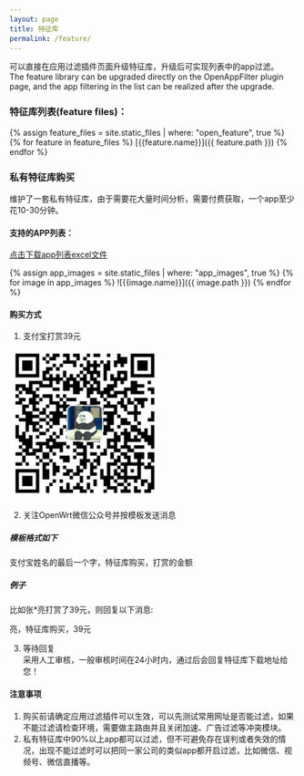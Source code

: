 ```yaml
---
layout: page
title: 特征库
permalink: /feature/
---
```


可以直接在应用过滤插件页面升级特征库，升级后可实现列表中的app过滤。  
The feature library can be upgraded directly on the OpenAppFilter plugin page,
and the app filtering in the list can be realized after the upgrade.  

### 特征库列表(feature files)： 

{% assign feature_files = site.static_files | where: "open_feature", true %}
{% for feature in feature_files %}
 [{{feature.name}}]({{ feature.path }})
{% endfor %}


### 私有特征库购买   
维护了一套私有特征库，由于需要花大量时间分析，需要付费获取，一个app至少花10-30分钟。

#### 支持的APP列表：  

[点击下载app列表excel文件](http://175.178.71.82:88/docs/support_apps.xlsx)  

{% assign app_images = site.static_files | where: "app_images", true %}
{% for image in app_images %}
 ![{{image.name}}]({{ image.path }})
{% endfor %}


#### 购买方式
  
1. 支付宝打赏39元   

 ![](assets/img/alipay.png)  

2. 关注OpenWrt微信公众号并按模板发送消息  

##### 模板格式如下  

支付宝姓名的最后一个字，特征库购买，打赏的金额  

##### 例子  
比如张*亮打赏了39元，则回复以下消息:

亮，特征库购买，39元

3. 等待回复  
采用人工审核，一般审核时间在24小时内，通过后会回复特征库下载地址给您！  


#### 注意事项
1. 购买前请确定应用过滤插件可以生效，可以先测试常用网址是否能过滤，如果不能过滤请检查环境，需要做主路由并且关闭加速、广告过滤等冲突模块。
2. 私有特征库中90%以上app都可以过滤，但不可避免存在误判或者失效的情况，出现不能过滤时可以把同一家公司的类似app都开启过滤，比如微信、视频号、微信直播等。



